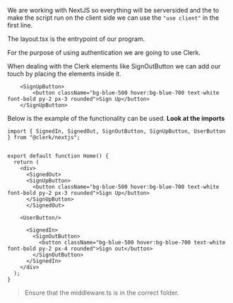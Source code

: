 We are working with NextJS so everything will be serversided and the to make the script run on the client side we can use the `"use client"` in the first line.

The layout.tsx is the entrypoint of our program.

For the purpose of using authentication we are going to use Clerk.

When dealing with the Clerk elements like SignOutButton we can add our touch by placing the elements inside it.
```tsx
    <SignUpButton> 
        <button className="bg-blue-500 hover:bg-blue-700 text-white font-bold py-2 px-3 rounded">Sign Up</button>
    </SignUpButton>
```

Below is the example of the functionality can be used. **Look at the imports**

```tsx
import { SignedIn, SignedOut, SignOutButton, SignUpButton, UserButton } from "@clerk/nextjs";


export default function Home() {
  return (
    <div>
      <SignedOut>
      <SignUpButton> 
        <button className="bg-blue-500 hover:bg-blue-700 text-white font-bold py-2 px-3 rounded">Sign Up</button>
      </SignUpButton>
      </SignedOut>

    <UserButton/>

      <SignedIn>
        <SignOutButton> 
          <button className="bg-blue-500 hover:bg-blue-700 text-white font-bold py-2 px-4 rounded">Sign out</button>
        </SignOutButton>
      </SignedIn>
    </div>
  );
}

```

> Ensure that the middleware.ts is in the correct folder.